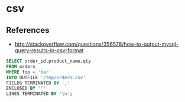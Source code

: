 # csv

## References
* http://stackoverflow.com/questions/356578/how-to-output-mysql-query-results-in-csv-format

```sql
SELECT order_id,product_name,qty
FROM orders
WHERE foo = 'bar'
INTO OUTFILE '/tmp/orders.csv'
FIELDS TERMINATED BY ','
ENCLOSED BY '"'
LINES TERMINATED BY '\n';
```
